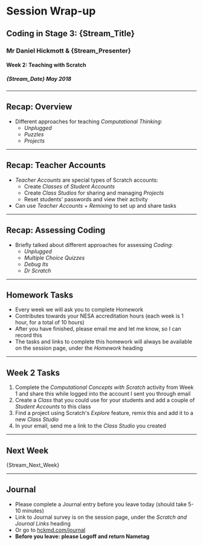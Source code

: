 # Session Wrap-up

## Coding in Stage 3: {Stream_Title}

### Mr Daniel Hickmott & {Stream_Presenter}

#### Week 2: Teaching with Scratch

##### {Stream_Date} May 2018

---

## Recap: Overview

- Different approaches for teaching *Computational Thinking*: 
	- *Unplugged*
	- *Puzzles*
	- *Projects*

---

## Recap: Teacher Accounts

- *Teacher Accounts* are special types of Scratch accounts:
	- Create *Classes* of *Student Accounts*
	- Create *Class Studios* for sharing and managing *Projects*
	- Reset students' passwords and view their activity
- Can use *Teacher Accounts* + *Remixing* to set up and share tasks

---

## Recap: Assessing Coding

- Briefly talked about different approaches for assessing *Coding*:
	- *Unplugged*
	- *Multiple Choice Quizzes*
	- *Debug Its*
	- *Dr Scratch*

---

## Homework Tasks

- Every week we will ask you to complete Homework
- Contributes towards your NESA accreditation hours (each week is 1 hour, for a total of 10 hours)
- After you have finished, please email me and let me know, so I can record this
- The tasks and links to complete this homework will always be available on the session page, under the *Homework* heading 	

---

## Week 2 Tasks

1. Complete the *Computational Concepts with Scratch* activity from Week 1 and share this while logged into the account I sent you through email
2. Create a *Class* that you could use for your students and add a couple of *Student Accounts* to this class
3. Find a project using Scratch's *Explore* feature, remix this and add it to a new *Class Studio*
4. In your email, send me a link to the *Class Studio* you created

---

## Next Week

{Stream_Next_Week}

---

## Journal

- Please complete a Journal entry before you leave today (should take 5-10 minutes)
- Link to Journal survey is on the session page, under the *Scratch and Journal Links* heading
- Or go to [hckmd.com/journal](hckmd.com/journal)
- **Before you leave: please Logoff and return Nametag**
